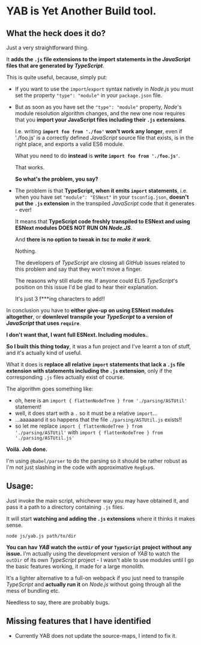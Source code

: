 # YAB is Yet Another Build tool.

## What the heck does it do?

Just a very straightforward thing.

It **adds the `.js` file extensions to the import statements
in the *JavaScript* files that are generated by *TypeScript***.

This is quite useful, because, simply put:

- If you want to use the `import`/`export` syntax natively in *Node.js*
  you must set the property `"type": "module"` in your `package.json` file.

- But as soon as you have set the `"type": "module"` property,
  *Node*'s module resolution algorithm changes, and the new one
  now requires that you **import your JavaScript files
  including their `.js` extensions**.

  I.e. writing **`import foo from './foo'` won't work any longer**,
  even if './foo.js' is a correctly defined *JavaScript*
  source file that exists, is in the right place, and exports
  a valid ES6 module.

  What you need to do **instead** is **write `import foo from './foo.js'`**.

  That works.

  **So what's the problem, you say?**

- The problem is that **TypeScript, when it emits `import` statements**,
  i.e. when you have set `"module": "ESNext"` in your `tsconfig.json`,
  **doesn't put the `.js` extension** in the transpiled *JavaScript* code
  that it generates - ever!

  It means that **TypeScript code freshly transpiled to ESNext and
  using ESNext modules DOES NOT RUN ON *Node.JS***.

  And **there is no option to tweak in *tsc to make it work***.

  Nothing.

  The developers of *TypeScript* are closing all *GitHub* issues related to this
  problem and say that they won't move a finger.

  The reasons why still elude me. If anyone could ELI5 *TypeScript*'s position
  on this issue I'd be glad to hear their explanation.

  It's just 3 f***ing characters to add!!

In conclusion you have to **either give-up on using ESNext modules altogether**,
or **downlevel transpile your *TypeScript* to a version of *JavaScript*
that uses `require`**.

**I don't want that, I want full ESNext. Including modules.**.

**So I built this thing today**, it was a fun project and I've learnt a ton of stuff,
and it's actually kind of useful.

What it does is **replace all relative `import` statements that lack a `.js` file extension
with statements including the `.js` extension**, only if the corresponding `.js` files
actually exist of course.

The algorithm goes something like:

- oh, here is an `import { flattenNodeTree } from './parsing/ASTUtil'` statement!
- well, it does start with a `.` so it must be a relative `import`...
- ...aaaaaand it so happens that the file `./parsing/ASTUtil.js` exists!!
- so let me replace `import { flattenNodeTree } from './parsing/ASTUtil'`
  with `import { flattenNodeTree } from './parsing/ASTUtil.js'`

**Voilà. Job done.**

I'm using `@babel/parser` to do the parsing so it should be rather robust
as I'm not just slashing in the code with approximative `RegExp`s.

## Usage:

Just invoke the main script, whichever way you may have obtained it,
and pass it a path to a directory containing `.js` files.

It will start **watching and adding the `.js` extensions** where it thinks
it makes sense.

```
node js/yab.js path/to/dir
```

**You can hav *YAB* watch the `outDir` of your `TypeScript` project without any issue.**
I'm actually using the development version of *YAB* to watch the `outDir` of its own
*TypeScript* project - I wasn't able to use modules until I go the basic features working,
it made for a large monolith.

It's a lighter alternative to a full-on webpack if you just need to transpile *TypeScript*
and **actually run it** on *Node.js* without going through all the mess of bundling etc.

Needless to say, there are probably bugs.

## Missing features that I have identified

- Currently YAB does not update the source-maps, I intend to fix it.
